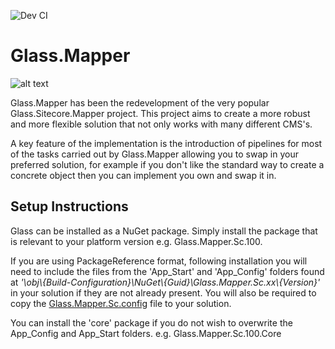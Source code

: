 
![Dev CI](https://github.com/mikeedwards83/Glass.Mapper/workflows/Dev%20CI/badge.svg?branch=develop)  

Glass.Mapper
============  
  
![alt text](http://glass.lu/-/media/Images/Common/Horizon-Bordered-BlazeOrange-250b3fb.png?h=250&w=250&la=en&hash=EE06CAB08F72FA2AFE420EBB41BC60015BC139A4 "Glass logo")
  
Glass.Mapper has been the redevelopment of the very popular Glass.Sitecore.Mapper project. This project aims to create a more robust and more flexible solution that not only works with many different CMS's.

A key feature of the implementation is the introduction of pipelines for most of the tasks carried out by Glass.Mapper allowing you to swap in your preferred solution, for example if you don't like the standard way to create a concrete object then you can implement you own and swap it in.

## Setup Instructions
Glass can be installed as a NuGet package. Simply install the package that is relevant to your platform version e.g. Glass.Mapper.Sc.100. 

If you are using PackageReference format, following installation you will need to include the files from the 'App_Start' and 'App_Config' folders found at _'\obj\\{Build-Configuration}\NuGet\\{Guid}\Glass.Mapper.Sc.xx\\{Version}'_ in your solution if they are not already present. You will also be required to copy the [Glass.Mapper.Sc.config](https://github.com/mikeedwards83/Glass.Mapper/blob/master/Source/Glass.Mapper.Sc/App_Config/Include/Glass/Glass.Mapper.Sc.config) file to your solution.

You can install the 'core' package if you do not wish to overwrite the App_Config and App_Start folders. e.g. Glass.Mapper.Sc.100.Core 
